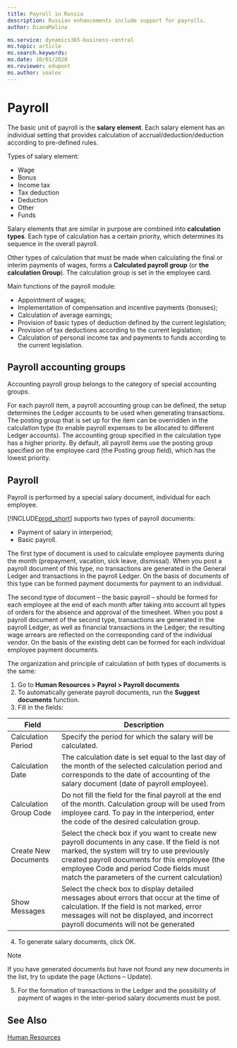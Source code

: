 ```yaml
---
title: Payroll in Russia
description: Russian enhancements include support for payrolls.
author: DianaMalina

ms.service: dynamics365-business-central
ms.topic: article
ms.search.keywords:
ms.date: 10/01/2020
ms.reviewer: edupont
ms.author: soalex
---
```


# Payroll

The basic unit of payroll is the **salary element**. Each salary element has an individual setting that provides calculation of accrual/deduction/deduction according to pre-defined rules. 

Types of salary element:

- Wage
- Bonus
- Income tax
- Tax deduction
- Deduction
- Other
- Funds

Salary elements that are similar in purpose are combined into **calculation types**. Each type of calculation has a certain priority, which determines its sequence in the overall payroll.

Other types of calculation that must be made when calculating the final or interim payments of wages, forms a **Calculated payroll group** (or **the calculation Group**). The calculation group is set in the employee card.

Main functions of the payroll module:

- Appointment of wages; 
- Implementation of compensation and incentive payments (bonuses); 
- Calculation of average earnings;
- Provision of basic types of deduction defined by the current legislation; 
- Provision of tax deductions according to the current legislation; 
- Calculation of personal income tax and payments to funds according to the current legislation.

## Payroll accounting groups

Accounting payroll group belongs to the category of special accounting groups.

For each payroll item, a payroll accounting group can be defined, the setup  determines the Ledger accounts to be used when generating transactions. The posting group that is set up for the item can be overridden in the calculation type (to enable payroll expenses to be allocated to different Ledger accounts). The accounting group specified in the calculation type has a higher priority. By default, all payroll items use the posting group specified on the employee card (the Posting group field), which has the lowest priority.

## Payroll

Payroll is performed by a special salary document, individual for each employee.

[!INCLUDE[prod_short](../../includes/prod_short.md)] supports two types of payroll documents: 

- Payment of salary in interperiod; 
- Basic payroll. 

The first type of document is used to calculate employee payments during the month (prepayment, vacation, sick leave, dismissal). When you post a payroll document of this type, no transactions are generated in the General Ledger and transactions in the payroll Ledger. On the basis of documents of this type can be formed payment documents for payment to an individual. 

The second type of document – the basic payroll – should be formed for each employee at the end of each month after taking into account all types of orders for the absence and approval of the timesheet. When you post a payroll document of the second type, transactions are generated in the payroll Ledger, as well as financial transactions in the Ledger; the resulting wage arrears are reflected on the corresponding card of the individual vendor. On the basis of the existing debt can be formed for each individual employee payment documents.

The organization and principle of calculation of both types of documents is the same:

1. Go to **Human Resources > Payrol > Payroll documents**
2. To automatically generate payroll documents, run the **Suggest documents** function.
3. Fill in the fields:

| Field                  | Description                                                  |
| ---------------------- | ------------------------------------------------------------ |
| Calculation Period     | Specify the period for which the salary will be calculated.  |
| Calculation Date       | The calculation date is set equal to the last day of the month of the selected calculation period and corresponds to the date of accounting of the salary document (date of payroll employee). |
| Calculation Group Code | Do not fill the field for the final payroll at the end of the month. Calculation group will be used from imployee card. To pay in the interperiod, enter the code of the desired calculation group. |
| Create New Documents   | Select the check box if you want to create new payroll documents in any case. If the field is not marked, the system will try to use previously created payroll documents for this employee (the employee Code and period Code fields must match the parameters of the current calculation) |
| Show Messages          | Select the check box to display detailed messages about errors that occur at the time of calculation. If the field is not marked, error messages will not be displayed, and incorrect payroll documents will not be generated |

4. To generate salary documents, click OK. 

  > [!NOTE]
  > If you have generated documents but have not found any new documents in the list, try to update the page (Actions – Update).

5. For the formation of transactions in the Ledger and the possibility of payment of wages in the inter-period salary documents must be post.

## See Also

[Human Resources](Human-Resources.md)  
